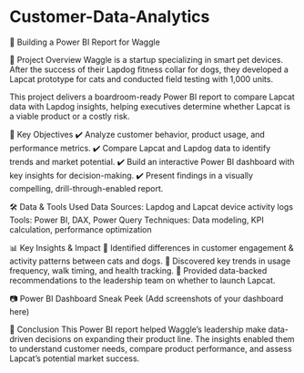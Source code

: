# Customer-Data-Analytics

🐾 Building a Power BI Report for Waggle

📌 Project Overview
Waggle is a startup specializing in smart pet devices. After the success of their Lapdog fitness collar for dogs, they developed a Lapcat prototype for cats and conducted field testing with 1,000 units.

This project delivers a boardroom-ready Power BI report to compare Lapcat data with Lapdog insights, helping executives determine whether Lapcat is a viable product or a costly risk.

🎯 Key Objectives
✔️ Analyze customer behavior, product usage, and performance metrics.
✔️ Compare Lapcat and Lapdog data to identify trends and market potential.
✔️ Build an interactive Power BI dashboard with key insights for decision-making.
✔️ Present findings in a visually compelling, drill-through-enabled report.

🛠️ Data & Tools Used
Data Sources: Lapdog and Lapcat device activity logs
Tools: Power BI, DAX, Power Query
Techniques: Data modeling, KPI calculation, performance optimization

📊 Key Insights & Impact
🔹 Identified differences in customer engagement & activity patterns between cats and dogs.
🔹 Discovered key trends in usage frequency, walk timing, and health tracking.
🔹 Provided data-backed recommendations to the leadership team on whether to launch Lapcat.

📷 Power BI Dashboard Sneak Peek
(Add screenshots of your dashboard here)

🚀 Conclusion
This Power BI report helped Waggle’s leadership make data-driven decisions on expanding their product line. The insights enabled them to understand customer needs, compare product performance, and assess Lapcat’s potential market success.

